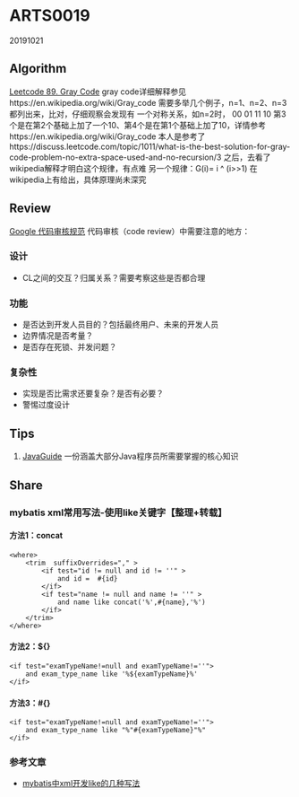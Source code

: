 # ARTS0019

20191021

## Algorithm

[Leetcode 89. Gray Code](https://github.com/evasnowind/LeetCodeOJ/tree/master/LeetCodeSolutions/src/oj_solution/oj_89_gray_code)
gray code详细解释参见https://en.wikipedia.org/wiki/Gray_code
需要多举几个例子，n=1、n=2、n=3都列出来，比对，仔细观察会发现有
一个对称关系，如n=2时，
00
01
11
10
第3个是在第2个基础上加了一个10、第4个是在第1个基础上加了10，详情参考https://en.wikipedia.org/wiki/Gray_code
本人是参考了https://discuss.leetcode.com/topic/1011/what-is-the-best-solution-for-gray-code-problem-no-extra-space-used-and-no-recursion/3
之后，去看了wikipedia解释才明白这个规律，有点难
另一个规律：G(i)= i ^ (i>>1) 在wikipedia上有给出，具体原理尚未深究


## Review

[Google 代码审核规范](https://github.com/google/eng-practices/blob/master/review/reviewer/looking-for.md)
代码审核（code review）中需要注意的地方：
### 设计
- CL之间的交互？归属关系？需要考察这些是否都合理

### 功能
- 是否达到开发人员目的？包括最终用户、未来的开发人员
- 边界情况是否考量？
- 是否存在死锁、并发问题？

### 复杂性
- 实现是否比需求还要复杂？是否有必要？
- 警惕过度设计


## Tips
1. [JavaGuide](https://github.com/Snailclimb/JavaGuide)  一份涵盖大部分Java程序员所需要掌握的核心知识


## Share
### mybatis xml常用写法-使用like关键字【整理+转载】
#### 方法1：concat
```
<where>
    <trim  suffixOverrides="," >
        <if test="id != null and id != ''" >
            and id =  #{id}
        </if>
        <if test="name != null and name != ''" >
            and name like concat('%',#{name},'%')
        </if>
    </trim>
</where>
```
#### 方法2：${}
```
<if test="examTypeName!=null and examTypeName!=''">
    and exam_type_name like '%${examTypeName}%'
</if>
```
#### 方法3：#{}
```
<if test="examTypeName!=null and examTypeName!=''">
    and exam_type_name like "%"#{examTypeName}"%"
</if>
```

### 参考文章
- [mybatis中xml开发like的几种写法](https://blog.csdn.net/xzj80927/article/details/90038411)